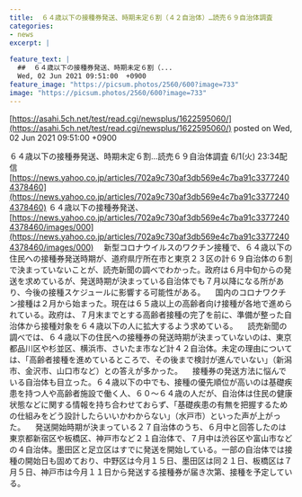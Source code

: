 ```yaml
---
title:  ６４歳以下の接種券発送、時期未定６割（４２自治体）…読売６９自治体調査  
categories:
- news
excerpt: |
  
feature_text: |
  ##  ６４歳以下の接種券発送、時期未定６割（...
  Wed, 02 Jun 2021 09:51:00  +0900
feature_image: "https://picsum.photos/2560/600?image=733"
image: "https://picsum.photos/2560/600?image=733"
---
```


[https://asahi.5ch.net/test/read.cgi/newsplus/1622595060/](https://asahi.5ch.net/test/read.cgi/newsplus/1622595060/)
posted on Wed, 02 Jun 2021 09:51:00  +0900

<!--more-->

６４歳以下の接種券発送、時期未定６割…読売６９自治体調査 6/1(火) 23:34配信 [https://news.yahoo.co.jp/articles/702a9c730af3db569e4c7ba91c33772404378460](https://news.yahoo.co.jp/articles/702a9c730af3db569e4c7ba91c33772404378460) ６４歳以下の接種券発送、 [https://news.yahoo.co.jp/articles/702a9c730af3db569e4c7ba91c33772404378460/images/000](https://news.yahoo.co.jp/articles/702a9c730af3db569e4c7ba91c33772404378460/images/000) 　新型コロナウイルスのワクチン接種で、６４歳以下の住民への接種券発送時期が、道府県庁所在市と東京２３区の計６９自治体の６割で決まっていないことが、読売新聞の調べでわかった。政府は６月中旬からの発送を求めているが、発送時期が決まっている自治体でも７月以降になる所があり、今後の接種スケジュールに影響する可能性がある。 　国内のコロナワクチン接種は２月から始まった。現在は６５歳以上の高齢者向け接種が各地で進められている。政府は、７月末までとする高齢者接種の完了を前に、準備が整った自治体から接種対象を６４歳以下の人に拡大するよう求めている。 　読売新聞の調べでは、６４歳以下の住民への接種券の発送時期が決まっていないのは、東京都品川区や杉並区、横浜市、さいたま市など計４２自治体。未定の理由については、「高齢者接種を進めているところで、その後まで検討が進んでいない」（新潟市、金沢市、山口市など）との答えが多かった。 　接種券の発送方法に悩んでいる自治体も目立った。６４歳以下の中でも、接種の優先順位が高いのは基礎疾患を持つ人や高齢者施設で働く人、６０〜６４歳の人だが、自治体は住民の健康状態などに関する情報を持ち合わせておらず、「基礎疾患の有無を把握するための仕組みをどう設計したらいいかわからない」（水戸市）といった声が上がった。 　発送開始時期が決まっている２７自治体のうち、６月中と回答したのは東京都新宿区や板橋区、神戸市など２１自治体で、７月中は渋谷区や富山市などの４自治体。墨田区と足立区はすでに発送を開始している。一部の自治体では接種の開始日も固めており、中野区は今月１５日、墨田区は同２１日、板橋区は７月５日、神戸市は今月１１日から発送する接種券が届き次第、接種を予定している。

